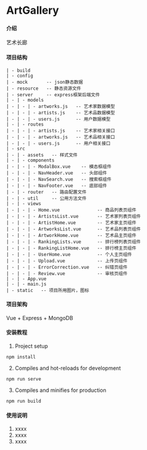 # ArtGallery

#### 介绍
艺术长廊

#### 项目结构
```
| - build  
| - config  
| - mock       -- json静态数据  
| - resource   -- 静态资源文件  
| - server     -- express框架后端文件  
| - | - models  
| - | - | - artworks.js   -- 艺术家数据模型  
| - | - | - artists.js    -- 艺术品数据模型  
| - | - | - users.js      -- 用户数据模型  
| - | - routes  
| - | - | - artists.js    -- 艺术家相关接口  
| - | - | - artworks.js   -- 艺术品相关接口  
| - | - | - users.js      -- 用户相关接口  
| - src  
| - | - assets   -- 样式文件  
| - | - components  
| - | - | - ModalBox.vue    -- 模态框组件  
| - | - | - NavHeader.vue   -- 头部组件  
| - | - | - NavSearch.vue   -- 搜索框组件  
| - | - | - NavFooter.vue   -- 底部组件  
| - | - router   -- 路由配置文件  
| - | - util     -- 公用方法文件  
| - | - views  
| - | - | - Home.vue              -- 商品列表页组件  
| - | - | - ArtistsList.vue       -- 艺术家列表页组件  
| - | - | - ArtistHome.vue        -- 艺术家主页组件  
| - | - | - ArtworksList.vue      -- 艺术品列表页组件  
| - | - | - ArtworkHome.vue       -- 艺术品主页组件  
| - | - | - RankingLists.vue      -- 排行榜列表页组件  
| - | - | - RankingListHome.vue   -- 排行榜主页组件  
| - | - | - UserHome.vue          -- 个人主页组件  
| - | - | - Upload.vue            -- 上传页组件  
| - | - | - ErrorCorrection.vue   -- 纠错页组件  
| - | - | - Review.vue            -- 审核页组件  
| - | - App.vue  
| - | - main.js  
| - static   -- 项目所用图片，图标
```

#### 项目架构
Vue + Express + MongoDB

#### 安装教程
1. Project setup
```
npm install
```
2. Compiles and hot-reloads for development
```
npm run serve
```
3. Compiles and minifies for production
```
npm run build
```

#### 使用说明

1. xxxx
2. xxxx
3. xxxx
